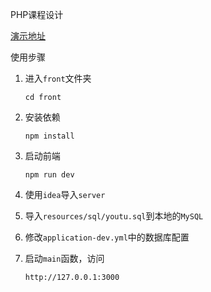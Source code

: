 PHP课程设计

[演示地址](https://schrodingerseecat.github.io/youtu/#/)

使用步骤

1. 进入`front`文件夹

    ```shell
    cd front
    ```

2. 安装依赖

    ```shell
    npm install
    ```

3. 启动前端

    ```shell
    npm run dev
    ```

4. 使用`idea`导入`server`

5. 导入`resources/sql/youtu.sql`到本地的`MySQL`

6. 修改`application-dev.yml`中的数据库配置

7. 启动`main`函数，访问

    ```url
    http://127.0.0.1:3000
    ```

    
